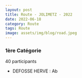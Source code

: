 ```yaml
---
layout: post
title: Route - JOLIMETZ - 2022
date: 2022-06-18
category: Route
tags: Route
image: assets/img/blog/road.jpeg
---
```


### 1ère Catégorie
40 participants
- DEFOSSE HERVE : Ab
